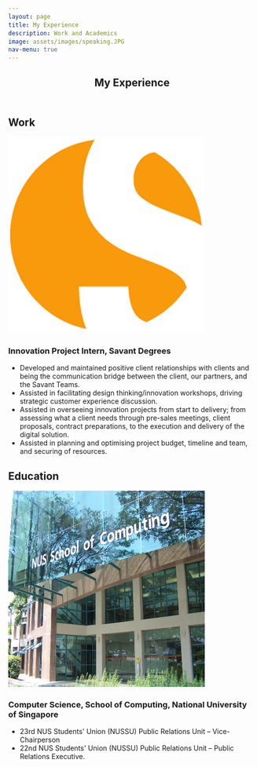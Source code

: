 ```yaml
---
layout: page
title: My Experience
description: Work and Academics
image: assets/images/speaking.JPG
nav-menu: true
---
```

<!--- originally elements>
<!-- Main -->
<div id="main" class="alt">

<!-- One -->
<section id="one">
	<div class="inner">
		<header class="major">
			<h1>My Experience</h1>
		</header>

<!-- Content -->
<h2 id="content">Work</h2>
		<div class="row">
			<div class="6u 12u$(small)">
				<img src="assets/images/sd.png" alt="" width="400" height="400"/>
			</div>
			<div class="6u$ 12u$(small)">
				<h3>Innovation Project Intern, Savant Degrees</h3>
				<ul>
					<li>Developed and maintained positive client relationships with clients and being the communication bridge between the client, our partners, and the Savant Teams.</li>
					<li>Assisted in facilitating design thinking/innovation workshops, driving strategic customer experience discussion.</li>
					<li>Assisted in overseeing innovation projects from start to delivery; from assessing what a client needs through pre-sales meetings, client proposals, contract preparations, to the execution and delivery of the digital solution.</li>
					<li>Assisted in planning and optimising project budget, timeline and team, and securing of resources.</li>
				</ul>
			</div>
		</div>
<h2 id="content">Education</h2>
		<div class="row">
				<div class="6u 12u$(small)">
					<span class="image fit"><img src="assets/images/soc.JPG" alt="" width="400" height="400"/></span>
				</div>
				<div class="6u$ 12u$(small)">
					<h3>Computer Science, School of Computing, National University of Singapore</h3>
					<ul>
						<li>23rd NUS Students' Union (NUSSU) Public Relations Unit – Vice-Chairperson</li>
						<li>22nd NUS Students' Union (NUSSU) Public Relations Unit – Public Relations Executive.</li>
					</ul>
				</div>
		</div>
	</div>

</section>

</div>
